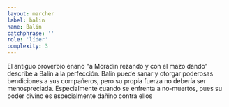 ```yaml
---
layout: marcher
label: balin
name: Balin
catchphrase: ''
role: 'líder'
complexity: 3
---
```


El antiguo proverbio enano "a Moradin rezando y con el mazo dando" describe a Balin a la perfección.
Balin puede sanar y otorgar poderosas bendiciones a sus compañeros, pero su propia fuerza no debería ser menospreciada.
Especialmente cuando se enfrenta a no-muertos, pues su poder divino es especialmente dañino contra ellos